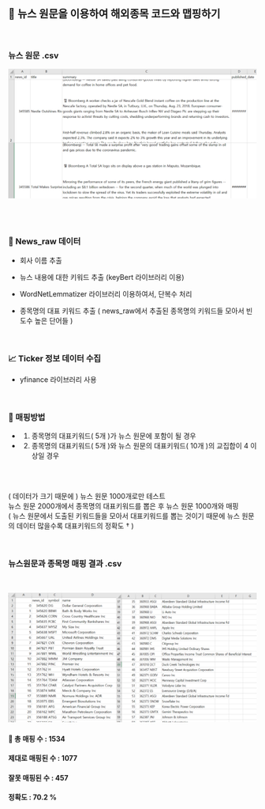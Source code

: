 </br>

## 📌 뉴스 원문을 이용하여 해외종목 코드와 맵핑하기

</br>

### 뉴스 원문 .csv


![img.png](img.png)

</br>
</br>

### 📑 News_raw 데이터

- 회사 이름 추출  
- 뉴스 내용에 대한 키워드 추출 (keyBert 라이브러리 이용)
- WordNetLemmatizer 라이브러리 이용하여서, 단복수 처리  
  
- 종목명의 대표 키워드 추출
( news_raw에서 추출된 종목명의 키워드들 모아서 빈도수 높은 단어들 )

</br>

### 📈 Ticker 정보 데이터 수집  
- yfinance 라이브러리 사용


</br>

###  📌 매핑방법

- 1) 종목명의 대표키워드( 5개 )가 뉴스 원문에 포함이 될 경우  
- 2) 종목명의 대표키워드( 5개 )와 뉴스 원문의 대표키워드( 10개 )의 교집합이 4 이상일 경우

</br>
</br>

( 데이터가 크기 때문에 ) 뉴스 원문 1000개로만 테스트  
뉴스 원문 2000개에서 종목명의 대표키워드를 뽑은 후 뉴스 원문 1000개와 매핑  
( 뉴스 원문에서 도출된 키워드들을 모아서 대표키워드를 뽑는 것이기 때문에 뉴스 원문의 데이터 많을수록 대표키워드의 정확도 † )

</br>

### 뉴스원문과 종목명 매핑 결과 .csv

</br>

![img_1.png](img_1.png)

#### 📣 총 매핑 수 : 1534  
####    제대로 매핑된 수 : 1077  
####    잘못 매핑된 수 : 457  
####    정확도 : 70.2 % 
